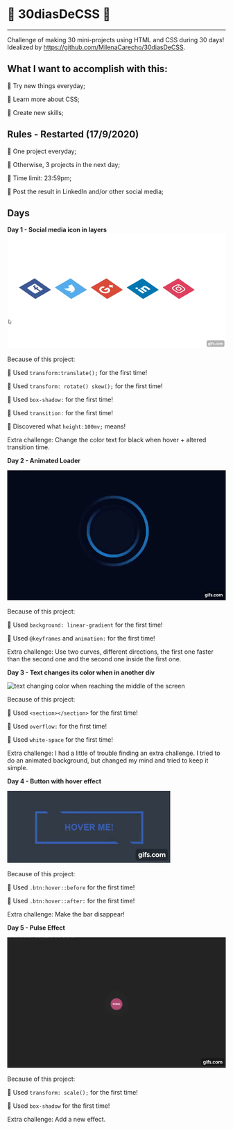 # :turtle: 30diasDeCSS :turtle: 
----------------------------
Challenge of making 30 mini-projects using HTML and CSS during 30 days!
Idealized by  https://github.com/MilenaCarecho/30diasDeCSS.

## What I want to accomplish with this:
:cherry_blossom: Try new things everyday;

:cherry_blossom: Learn more about CSS;

:cherry_blossom: Create new skills;

## Rules - Restarted (17/9/2020)
:cherry_blossom: One project everyday;

:cherry_blossom: Otherwise, 3 projects in the next day;

:cherry_blossom: Time limit: 23:59pm;

:cherry_blossom: Post the result in LinkedIn and/or other social media;

## Days
**Day 1 - Social media icon in layers**
![social media icons with layers](Images/day1.gif)

Because of this project:

:cherry_blossom: Used ```transform:translate();``` for the first time!

:cherry_blossom: Used ```transform: rotate() skew();``` for the first time!

:cherry_blossom: Used ```box-shadow:``` for the first time!

:cherry_blossom: Used ```transition:``` for the first time!

:cherry_blossom: Discovered what ```height:100mv;``` means!

Extra challenge:
Change the color text for black when hover + altered transition time.

**Day 2 - Animated Loader**

![animated loader rotating](Images/day2.gif)

Because of this project:

:cherry_blossom: Used ```background: linear-gradient``` for the first time!

:cherry_blossom: Used ```@keyframes``` and ```animation:``` for the first time!


Extra challenge:
Use two curves, different directions, the first one faster than the second one and the second one inside the first one.


**Day 3 - Text changes its color when in another div**

![text changing color when reaching the middle of the screen](Images/day3.gif)

Because of this project:

:cherry_blossom: Used ```<section></section>``` for the first time!

:cherry_blossom: Used ```overflow:``` for the first time!

:cherry_blossom: Used ```white-space``` for the first time!

Extra challenge:
I had a little of trouble finding an extra challenge. I tried to do an animated background, but changed my mind and tried to keep it simple.

**Day 4 - Button with hover effect**

![animated button](Images/day4.gif)

Because of this project:

:cherry_blossom: Used ```.btn:hover::before``` for the first time!


:cherry_blossom: Used ```.btn:hover::after:``` for the first time!


Extra challenge:
Make the bar disappear!

**Day 5 - Pulse Effect**

![pulse effect circle](Images/day%205.gif)

Because of this project:

:cherry_blossom: Used ```transform: scale();``` for the first time!


:cherry_blossom: Used ```box-shadow``` for the first time!


Extra challenge:
Add a new effect.

